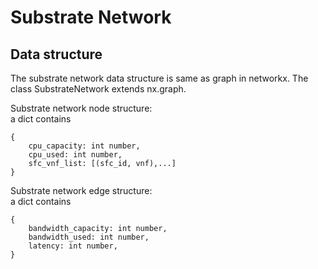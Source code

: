 # Substrate Network
## Data structure   

The substrate network data structure is same as graph in networkx. The class SubstrateNetwork extends nx.graph.   

Substrate network node structure:  
a dict contains  
```
{  
    cpu_capacity: int number,  
    cpu_used: int number,    
    sfc_vnf_list: [(sfc_id, vnf),...]    
}    
``` 
Substrate network edge structure:  
a dict contains 
```
{
    bandwidth_capacity: int number,  
    bandwidth_used: int number,    
    latency: int number,
}    
```